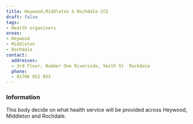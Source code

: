 ```yaml
---
title: Heywood,Middleton & Rochdale CCG
draft: false
tags:
- Health organisers
areas:
- Heywood
- Middleton
- Rochdale
contact:
  addresses:
  - 3rd Floor, Number One Riverside, Smith St  Rochdale
  phone:
  - 01706 652 853
---
```


### Information
This body decide on what health service will be provided across Heywood, Middleton and Rochdale.

